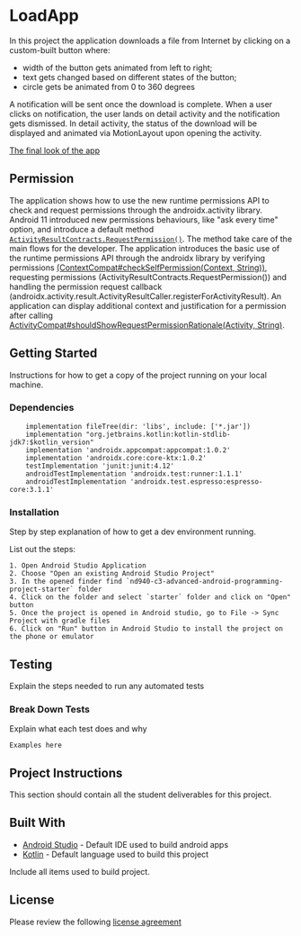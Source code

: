 # LoadApp

In this project the application downloads a file from Internet by clicking on a custom-built button where:
 - width of the button gets animated from left to right;
 - text gets changed based on different states of the button;
 - circle gets be animated from 0 to 360 degrees

A notification will be sent once the download is complete. When a user clicks on notification, the user lands on detail activity and the notification gets dismissed. In detail activity, the status of the download will be displayed and animated via MotionLayout upon opening the activity.

[The final look of the app](https://gph.is/g/Zywmnre)

## Permission

The application shows how to use the new runtime permissions API to check and request permissions through the androidx.activity library.
Android 11 introduced new permissions behaviours, like "ask every time" option, and introduce a
default method [`ActivityResultContracts.RequestPermission()`][2]. 
The method take care of the main flows for the developer.
The application introduces the basic use of the runtime permissions API through the androidx library by
verifying permissions [(ContextCompat#checkSelfPermission(Context, String))][3], requesting
permissions (ActivityResultContracts.RequestPermission()) and handling the permission request callback 
(androidx.activity.result.ActivityResultCaller.registerForActivityResult).
An application can display additional context and justification for a permission after calling
[ActivityCompat#shouldShowRequestPermissionRationale(Activity, String)][4].


## Getting Started

Instructions for how to get a copy of the project running on your local machine.

### Dependencies

```
    implementation fileTree(dir: 'libs', include: ['*.jar'])
    implementation "org.jetbrains.kotlin:kotlin-stdlib-jdk7:$kotlin_version"
    implementation 'androidx.appcompat:appcompat:1.0.2'
    implementation 'androidx.core:core-ktx:1.0.2'
    testImplementation 'junit:junit:4.12'
    androidTestImplementation 'androidx.test:runner:1.1.1'
    androidTestImplementation 'androidx.test.espresso:espresso-core:3.1.1'
```

### Installation

Step by step explanation of how to get a dev environment running.

List out the steps:

```
1. Open Android Studio Application
2. Choose "Open an existing Android Studio Project"
3. In the opened finder find `nd940-c3-advanced-android-programming-project-starter` folder
4. Click on the folder and select `starter` folder and click on "Open" button
5. Once the project is opened in Android studio, go to File -> Sync Project with gradle files
6. Click on "Run" button in Android Studio to install the project on the phone or emulator
```

## Testing

Explain the steps needed to run any automated tests

### Break Down Tests

Explain what each test does and why

```
Examples here
```
## Project Instructions

This section should contain all the student deliverables for this project.

## Built With

* [Android Studio](https://developer.android.com/studio) - Default IDE used to build android apps
* [Kotlin](https://kotlinlang.org/) - Default language used to build this project

Include all items used to build project.

[1]: https://developer.android.com/reference/androidx/activity/result/ActivityResultCaller#registerForActivityResult(androidx.activity.result.contract.ActivityResultContract%3CI,%20O%3E,%20androidx.activity.result.ActivityResultCallback%3CO%3E)
[2]: https://developer.android.com/reference/androidx/activity/result/contract/ActivityResultContracts.RequestPermission
[3]: https://developer.android.com/reference/androidx/core/content/ContextCompat#checkSelfPermission(android.content.Context,%20java.lang.String)
[4]: https://developer.android.com/reference/androidx/core/app/ActivityCompat#shouldShowRequestPermissionRationale(android.app.Activity,%20java.lang.String)


## License
Please review the following [license agreement](https://bumptech.github.io/glide/dev/open-source-licenses.html)
